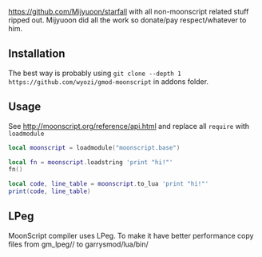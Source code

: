 https://github.com/Mijyuoon/starfall with all non-moonscript related stuff ripped out. Mijyuoon did all the work so donate/pay respect/whatever to him.

## Installation
The best way is probably using ```git clone --depth 1 https://github.com/wyozi/gmod-moonscript``` in addons folder.

## Usage
See http://moonscript.org/reference/api.html and replace all ```require``` with ```loadmodule```
```lua
local moonscript = loadmodule("moonscript.base")

local fn = moonscript.loadstring 'print "hi!"'
fn()

local code, line_table = moonscript.to_lua 'print "hi!"'
print(code, line_table)
```

## LPeg
MoonScript compiler uses LPeg. To make it have better performance copy files from gm_lpeg// to garrysmod/lua/bin/
